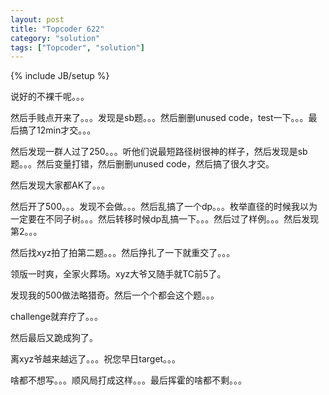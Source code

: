 ```yaml
---
layout: post
title: "Topcoder 622"
category: "solution"
tags: ["Topcoder", "solution"]
---
```

{% include JB/setup %}

说好的不裸千呢。。。

然后手贱点开来了。。。发现是sb题。。。然后删删unused code，test一下。。。最后搞了12min才交。。。

然后发现一群人过了250。。。听他们说最短路径树很神的样子，然后发现是sb题。。。然后变量打错，然后删删unused code，然后搞了很久才交。

然后发现大家都AK了。。。

然后开了500。。。发现不会做。。。然后乱搞了一个dp。。。枚举直径的时候我以为一定要在不同子树。。。然后转移时候dp乱搞一下。。。然后过了样例。。。然后发现第2。。。

然后找xyz拍了拍第二题。。。然后挣扎了一下就重交了。。。

领版一时爽，全家火葬场。xyz大爷又随手就TC前5了。

发现我的500做法略猎奇。然后一个个都会这个题。。。

challenge就弃疗了。。。

然后最后又跪成狗了。

离xyz爷越来越远了。。。祝您早日target。。。

啥都不想写。。。顺风局打成这样。。。最后挥霍的啥都不剩。。。
